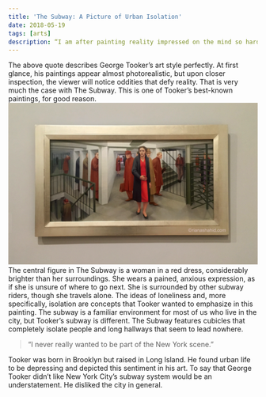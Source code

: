 ```yaml
---
title: 'The Subway: A Picture of Urban Isolation'
date: 2018-05-19
tags: [arts]
description: “I am after painting reality impressed on the mind so hard that it returns as a dream, but I am not after painting dreams as such, or fantasy.”
---
```


The above quote describes George Tooker’s art style perfectly. At first glance, his paintings appear almost photorealistic, but upon closer inspection, the viewer will notice oddities that defy reality. That is very much the case with The Subway. This is one of Tooker’s best-known paintings, for good reason.
![](./subway.png)
The central figure in The Subway is a woman in a red dress, considerably brighter than her surroundings. She wears a pained, anxious expression, as if she is unsure of where to go next. She is surrounded by other subway riders, though she travels alone. The ideas of loneliness and, more specifically, isolation are concepts that Tooker wanted to emphasize in this painting. The subway is a familiar environment for most of us who live in the city, but Tooker’s subway is different. The Subway features cubicles that completely isolate people and long hallways that seem to lead nowhere.

>“I never really wanted to be part of the New York scene.”

Tooker was born in Brooklyn but raised in Long Island. He found urban life to be depressing and depicted this sentiment in his art. To say that George Tooker didn’t like New York City’s subway system would be an understatement. He disliked the city in general.
